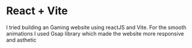 # React + Vite

I tried building an Gaming website using reactJS and Vite. For the smooth animations I used Gsap library which made the website more responsive and asthetic
